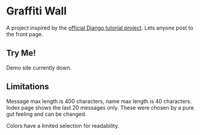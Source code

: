 # Graffiti Wall
A project inspired by the [official Django tutorial project](https://docs.djangoproject.com/en/2.0/intro/tutorial01/). Lets anyone post to the front page.

## Try Me!
Demo site currently down.

## Limitations
Message max length is 400 characters, name max length is 40 characters. Index page shows the last 20 messages only. These were chosen by a pure gut feeling and can be changed.

Colors have a limited selection for readability.
